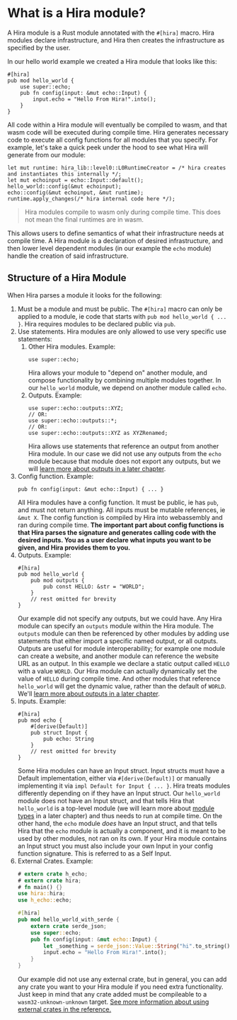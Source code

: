 # What is a Hira module?

A Hira module is a Rust module annotated with the `#[hira]` macro. Hira modules declare infrastructure, and Hira then creates the infrastructure as specified by the user.

In our hello world example we created a Hira module that looks like this:

```rust,ignore
#[hira]
pub mod hello_world {
    use super::echo;
    pub fn config(input: &mut echo::Input) {
        input.echo = "Hello From Hira!".into();
    }
}
```

All code within a Hira module will eventually be compiled to wasm, and that wasm code will be executed during compile time. Hira generates necessary code to execute all config functions for all modules that you specify. For example, let's take a quick peek under the hood to see what Hira will generate from our module:

```rust,ignore
let mut runtime: hira_lib::level0::L0RuntimeCreator = /* hira creates and instantiates this internally */;
let mut echoinput = echo::Input::default();
hello_world::config(&mut echoinput);
echo::config(&mut echoinput, &mut runtime);
runtime.apply_changes(/* hira internal code here */);
```

> Hira modules compile to wasm only during compile time. This does not mean the final runtimes are in wasm.

This allows users to define semantics of what their infrastructure needs at compile time. A Hira module is a declaration of desired infrastructure, and then lower level dependent modules (in our example the `echo` module) handle the creation of said infrastructure.

## Structure of a Hira Module

When Hira parses a module it looks for the following:

1. Must be a module and must be public. The `#[hira]` macro can only be applied to a module, ie code that starts with `pub mod hello_world { ... }`. Hira requires modules to be declared public via `pub`.
2. Use statements. Hira modules are only allowed to use very specific use statements:
    1. Other Hira modules.
        Example:
        ```rust,ignore
        use super::echo;
        ```
        Hira allows your module to "depend on" another module, and compose functionality by combining multiple modules together. In our `hello_world` module, we depend on another module called `echo`.
    2. Outputs.
        Example:
        ```rust,ignore
        use super::echo::outputs::XYZ;
        // OR:
        use super::echo::outputs::*;
        // OR:
        use super::echo::outputs::XYZ as XYZRenamed;
        ```
        Hira allows use statements that reference an output from another Hira module. In our case we did not use any outputs from the `echo` module because that module does not export any outputs, but we will [learn more about outputs in a later chapter](./outputs.md).
3. Config function.
    Example:
    ```rust,ignore
    pub fn config(input: &mut echo::Input) { ... }
    ```
    All Hira modules have a config function. It must be public, ie has `pub`, and must not return anything. All inputs must be mutable references, ie `&mut X`. The config function is compiled by Hira into webassembly and ran during compile time. **The important part about config functions is that Hira parses the signature and generates calling code with the desired inputs. You as a user declare what inputs you want to be given, and Hira provides them to you.**
4. Outputs.
    Example:
    ```rust,ignore
    #[hira]
    pub mod hello_world {
        pub mod outputs {
            pub const HELLO: &str = "WORLD";
        }
        // rest omitted for brevity
    }
    ```
    Our example did not specify any outputs, but we could have. Any Hira module can specify an `outputs` module within the Hira module. The `outputs` module can then be referenced by other modules by adding use statements that either import a specific named output, or all outputs. Outputs are useful for module interoperability; for example one module can create a website, and another module can reference the website URL as an output. In this example we declare a static output called `HELLO` with a value `WORLD`. Our Hira module can actually dynamically set the value of `HELLO` during compile time. And other modules that reference `hello_world` will get the dynamic value, rather than the default of `WORLD`. We'll [learn more about outputs in a later chapter](./outputs.md).
5. Inputs.
    Example:
    ```rust,ignore
    #[hira]
    pub mod echo {
        #[derive(Default)]
        pub struct Input {
            pub echo: String
        }
        // rest omitted for brevity
    }
    ```
    Some Hira modules can have an Input struct. Input structs must have a Default implementation, either via `#[derive(Default)]` or manually implementing it via `impl Default for Input { ... }`. Hira treats modules differently depending on if they have an Input struct. Our `hello_world` module does not have an Input struct, and that tells Hira that `hello_world` is a top-level module (we will learn more about [module types](./module_types.md) in a later chapter) and thus needs to run at compile time. On the other hand, the `echo` module *does* have an Input struct, and that tells Hira that the `echo` module is actually a component, and it is meant to be used by other modules, not ran on its own. If your Hira module contains an Input struct you must also include your own Input in your config function signature. This is referred to as a Self Input.
6. External Crates.
    Example:
    ```rust
    # extern crate h_echo;
    # extern crate hira;
    # fn main() {}
    use hira::hira;
    use h_echo::echo;

    #[hira]
    pub mod hello_world_with_serde {
        extern crate serde_json;
        use super::echo;
        pub fn config(input: &mut echo::Input) {
            let _something = serde_json::Value::String("hi".to_string());
            input.echo = "Hello From Hira!".into();
        }
    }
    ```
    Our example did not use any external crate, but in general, you can add any crate you want to your Hira module if you need extra functionality. Just keep in mind that any crate added must be compileable to a `wasm32-unknown-unknown` target. [See more information about using external crates in the reference.](../../reference/external_crates.md)
